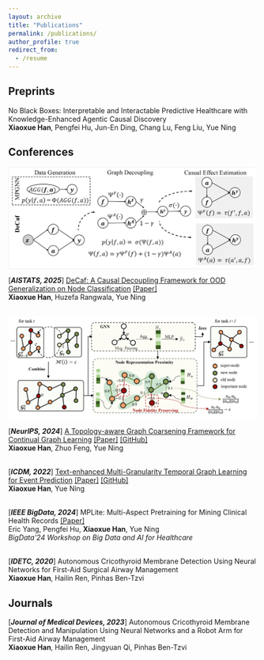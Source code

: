```yaml
---
layout: archive
title: "Publications"
permalink: /publications/
author_profile: true
redirect_from:
  - /resume
---
```


## **Preprints**

No Black Boxes: Interpretable and Interactable Predictive Healthcare with Knowledge-Enhanced Agentic Causal Discovery <br>
**Xiaoxue Han**, Pengfei Hu, Jun-En Ding, Chang Lu, Feng Liu, Yue Ning <be>


## **Conferences**

<img align="top" width="500" src="/images/DeCaf.png" />

[***AISTATS, 2025***] [DeCaf: A Causal Decoupling Framework for OOD Generalization on Node Classification](https://openreview.net/forum?id=2EhGTwqwX2&referrer=%5BAuthor%20Console%5D(%2Fgroup%3Fid%3Daistats.org%2FAISTATS%2F2025%2FConference%2FAuthors%23your-submissions)) [[Paper]](/files/DeCaf_AISTATS2025.pdf) <br>
**Xiaoxue Han**, Huzefa Rangwala, Yue Ning <be> 
<br><br> 


<img align="top" width="600" src="/images/TACO.png" />

[***NeurIPS, 2024***] [A Topology-aware Graph Coarsening Framework for Continual Graph Learning](https://nips.cc/virtual/2024/poster/94876) [[Paper]](/files/TACO_paper.pdf) [[GitHub]](https://github.com/hanxiaoxue114/TACO)
<br>
**Xiaoxue Han**, Zhuo Feng, Yue Ning <be>
<br><br> 


[***ICDM, 2022***] [Text-enhanced Multi-Granularity Temporal Graph Learning for Event Prediction](https://ieeexplore.ieee.org/document/10027692) [[Paper]](/files/MTG_paper.pdf) [[GitHub]](https://github.com/hanxiaoxue114/TACO)
<br>
**Xiaoxue Han**, Yue Ning <be>
<br><br> 

[***IEEE BigData, 2024***] MPLite: Multi-Aspect Pretraining for Mining Clinical Health Records [[Paper]](/files/MPLite_paper.pdf)
<br>
Eric Yang, Pengfei Hu, **Xiaoxue Han**, Yue Ning <br> 
*BigData'24 Workshop on Big Data and AI for Healthcare* <be>
<br><br> 

[***IDETC, 2020***] Autonomous Cricothyroid Membrane Detection Using Neural Networks for First-Aid Surgical Airway Management
<br>
**Xiaoxue Han**, Hailin Ren, Pinhas Ben-Tzvi <be> 


## **Journals**

[***Journal of Medical Devices, 2023***] Autonomous Cricothyroid Membrane Detection and Manipulation Using Neural Networks and a Robot Arm for First-Aid Airway Management
<br>
**Xiaoxue Han**, Hailin Ren, Jingyuan Qi, Pinhas Ben-Tzvi <be> 






